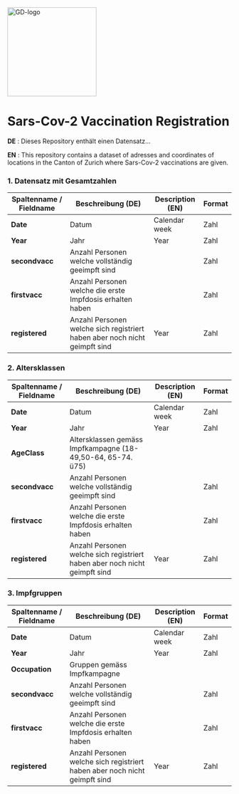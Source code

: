 
<img src="https://github.com/openZH/covid_19/blob/master/gd.png" alt="GD-logo" width="200"/>

# Sars-Cov-2 Vaccination Registration


__DE__ : Dieses Repository enthält einen Datensatz...

__EN__ : This repository contains a dataset of adresses and coordinates of locations in the Canton of Zurich where Sars-Cov-2 vaccinations are given. 



### 1. Datensatz mit Gesamtzahlen 

| Spaltenname / Fieldname      | Beschreibung (DE)                               | Description (EN)   | Format |
|---------------------|--------------------------------------------|------------|------|
| __Date__  | Datum | Calendar week |Zahl|
| __Year__  | Jahr | Year |Zahl|
| __secondvacc__  | Anzahl Personen welche vollständig geeimpft sind |  |Zahl|
| __firstvacc__  | Anzahl Personen welche die erste Impfdosis erhalten haben |  |Zahl|
| __registered__  | Anzahl Personen welche sich registriert haben aber noch nicht geimpft sind | Year |Zahl|


### 2. Altersklassen 

| Spaltenname / Fieldname      | Beschreibung (DE)                               | Description (EN)   | Format |
|---------------------|--------------------------------------------|------------|------|
| __Date__  | Datum| Calendar week |Zahl|
| __Year__  | Jahr | Year |Zahl|
| __AgeClass__  | Altersklassen gemäss Impfkampagne (18-49,50-64, 65-74. ü75) |  ||
| __secondvacc__  | Anzahl Personen welche vollständig geeimpft sind |  |Zahl|
| __firstvacc__  | Anzahl Personen welche die erste Impfdosis erhalten haben |  |Zahl|
| __registered__  | Anzahl Personen welche sich registriert haben aber noch nicht geimpft sind | Year |Zahl|

### 3. Impfgruppen

| Spaltenname / Fieldname      | Beschreibung (DE)                               | Description (EN)   | Format |
|---------------------|--------------------------------------------|------------|------|
| __Date__  | Datum| Calendar week |Zahl|
| __Year__  | Jahr | Year |Zahl|
| __Occupation__  | Gruppen gemäss Impfkampagne |  ||
| __secondvacc__  | Anzahl Personen welche vollständig geeimpft sind |  |Zahl|
| __firstvacc__  | Anzahl Personen welche die erste Impfdosis erhalten haben |  |Zahl|
| __registered__  | Anzahl Personen welche sich registriert haben aber noch nicht geimpft sind | Year |Zahl|



